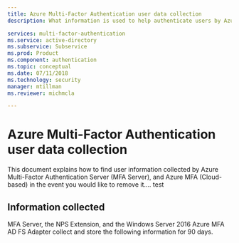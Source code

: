 ```yaml
---
title: Azure Multi-Factor Authentication user data collection
description: What information is used to help authenticate users by Azure Multi-Factor Authentication?

services: multi-factor-authentication
ms.service: active-directory
ms.subservice: Subservice
ms.prod: Product
ms.component: authentication
ms.topic: conceptual
ms.date: 07/11/2018
ms.technology: security
manager: mtillman
ms.reviewer: michmcla

---
```

# Azure Multi-Factor Authentication user data collection

This document explains how to find user information collected by Azure Multi-Factor Authentication Server (MFA Server), and Azure MFA (Cloud-based) in the event you would like to remove it....
test

## Information collected

MFA Server, the NPS Extension, and the Windows Server 2016 Azure MFA AD FS Adapter collect and store the following information for 90 days.